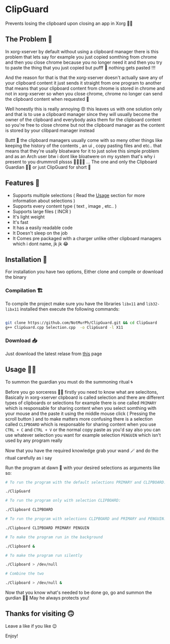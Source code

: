 # ClipGuard

Prevents losing the clipboard upon closing an app in Xorg 💂🏻

## The Problem 🤔

In xorg-xserver by default without using a clipboard manager there is this problem that lets say for example you just copied somthing from chrome and then you close chrome because you no longer need it and then you try to paste the thing that you just copied but pufff 💨 nothing gets pasted !!!

And the reason for that is that the xorg-xserver doesn't actually save any of your clipboard content it just sends it straight from one program to another that means that your clipboard content from chrome is stored in chrome and not in xorg-xserver so when you close chrome, chrome no longer can send the clipboard content when requested 🥲

Well honestly this is really annoying 😠 this leaves us with one solution only and that is to use a clipboard manager since they will usually become the owner of the clipboard and everybody asks them for the clipboard content so you're free to close chrome but not the clipboard manager as the content is stored by your clibpard manager instead

Buttt 🍑 the clipboard managers usually come with so meny other things like keeping the history of the contents , an ui , copy pasting files and etc.. that means that they're usally bloatware for it to just solve this simple problem and as an Arch user btw i dont like bloatwere on my system that's why i present to you drummroll plssss 🥁🥁🥁🥁 ... The one and only the Clipboard Guardian 💂🏻 or just ClipGuard for short 🫠

## Features 📝

- Supports multiple selections ( Read the [Usage](https://github.com/NotMurPh/ClipGuard#usage-) section for more information about selections )
- Supports every content type ( text , image , etc.. )
- Supports large files ( INCR )
- It's light weight
- It's fast
- It has a easily readable code
- It Doesn't sleep on the job
- It Comes pre packaged with a charger unlike other clipboard managers which i dont name, jk jk 😂

## Installation 💾

For installation you have two options, Either clone and compile or download the binary

### Compilation 🏗️

To compile the project make sure you have the libraries `libx11` and `lib32-libx11` installed then execute the following commands:

```bash

git clone https://github.com/NotMurPh/ClipGuard.git && cd ClipGuard
g++ ClipGuard.cpp Selection.cpp  -o ClipGuard -l X11

```

### Download 📥

Just download the latest relase from [this](https://github.com/NotMurPh/ClipGuard/releases/latest) page

## Usage 🧑‍💻

To summon the guardian you must do the summoning ritual 🌀

Before you go sorceress 🧙‍♂️ firstly you need to know what are selecitons, Basically in xorg-xserver clipboard is called selection and there are different types of clipboards or selections for example there is one called `PRIMARY` which is responsable for sharing content when you select somthing with your mouse and the paste it using the middle mouse click ( Pressing the scroll button ) and to make matters more confusing there is a selection called `CLIPBOARD` which is responsable for sharing content when you use `CTRL + C` and `CTRL + V` or the normal copy paste as you'd say also you can use whatever selection you want for example selection `PENGUIN` which isn't used by any program really

Now that you have the required knowledge grab your wand 🪄 and do the ritual carefully as i say

Run the program at dawn 🌅 with your desired selections as arguments like so:

```Bash
# To run the program with the default selections PRIMARY and CLIPBOARD:

./ClipGuard

# To run the program only with selection CLIPBOARD: 

./Clipboard CLIPBOARD

# To run the program with selections CLIPBOARD and PRIMARY and PENGUIN:

./Clipboard CLIPBOARD PRIMARY PENGUIN

# To make the program run in the background

./Clipboard &

# To make the program run silently

./Clipboard > /dev/null

# Combine the two

./Clipboard > /dev/null &

```

Now that you know what's needed to be done go, go and summon the gurdian 💂🏻 May he always protects you!

## Thanks for visiting 🙃

Leave a like if you like 😉

Enjoy!
